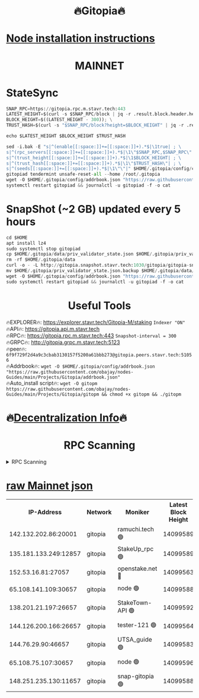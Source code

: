 <h1 align="center"> 🔥Gitopia🔥</h1>

[Node installation instructions](https://github.com/obajay/nodes-Guides/tree/main/Projects/Gitopia)
=

<h1 align="center"> MAINNET</h1>

# StateSync
```python
SNAP_RPC=https://gitopia.rpc.m.stavr.tech:443
LATEST_HEIGHT=$(curl -s $SNAP_RPC/block | jq -r .result.block.header.height); \
BLOCK_HEIGHT=$((LATEST_HEIGHT - 300)); \
TRUST_HASH=$(curl -s "$SNAP_RPC/block?height=$BLOCK_HEIGHT" | jq -r .result.block_id.hash)

echo $LATEST_HEIGHT $BLOCK_HEIGHT $TRUST_HASH

sed -i.bak -E "s|^(enable[[:space:]]+=[[:space:]]+).*$|\1true| ; \
s|^(rpc_servers[[:space:]]+=[[:space:]]+).*$|\1\"$SNAP_RPC,$SNAP_RPC\"| ; \
s|^(trust_height[[:space:]]+=[[:space:]]+).*$|\1$BLOCK_HEIGHT| ; \
s|^(trust_hash[[:space:]]+=[[:space:]]+).*$|\1\"$TRUST_HASH\"| ; \
s|^(seeds[[:space:]]+=[[:space:]]+).*$|\1\"\"|" $HOME/.gitopia/config/config.toml
gitopiad tendermint unsafe-reset-all --home /root/.gitopia
wget -O $HOME/.gitopia/config/addrbook.json "https://raw.githubusercontent.com/obajay/nodes-Guides/main/Projects/Gitopia/addrbook.json"
systemctl restart gitopiad && journalctl -u gitopiad -f -o cat
```
# SnapShot (~2 GB) updated every 5 hours
```python
cd $HOME
apt install lz4
sudo systemctl stop gitopiad
cp $HOME/.gitopia/data/priv_validator_state.json $HOME/.gitopia/priv_validator_state.json.backup
rm -rf $HOME/.gitopia/data
curl -o - -L http://gitopia.snapshot.stavr.tech:1030/gitopia/gitopia-snap.tar.lz4 | lz4 -c -d - | tar -x -C $HOME/.gitopia --strip-components 2
mv $HOME/.gitopia/priv_validator_state.json.backup $HOME/.gitopia/data/priv_validator_state.json
wget -O $HOME/.gitopia/config/addrbook.json "https://raw.githubusercontent.com/obajay/nodes-Guides/main/Projects/Gitopia/addrbook.json"
sudo systemctl restart gitopiad && journalctl -u gitopiad -f -o cat
```
 <h1 align="center"> Useful Tools</h1>

🔥EXPLORER🔥:      https://explorer.stavr.tech/Gitopia-M/staking  `Indexer "ON"` \
🔥API🔥: 			 		 https://gitopia.api.m.stavr.tech \
🔥RPC🔥:           https://gitopia.rpc.m.stavr.tech:443              `Snapshot-interval = 300` \
🔥GRPC🔥:          http://gitopia.grpc.m.stavr.tech:5123 \
🔥peer🔥:					 `6f9f729f2d4a9c3cbab3130157f5200a61bbb273@gitopia.peers.stavr.tech:51056` \
🔥Addrbook🔥:    ```wget -O $HOME/.gitopia/config/addrbook.json "https://raw.githubusercontent.com/obajay/nodes-Guides/main/Projects/Gitopia/addrbook.json"``` \
🔥Auto_install script🔥: ```wget -O gitopm https://raw.githubusercontent.com/obajay/nodes-Guides/main/Projects/Gitopia/gitopm && chmod +x gitopm && ./gitopm```

🔥[Decentralization Info](https://github.com/obajay/StateSync-snapshots/tree/main/Projects/Gitopia/Decentralization)🔥
=

<h1 align="center"> RPC Scanning</h1>

<details>
<summary>RPC Scanning</summary>

<h2 align="center"> We scan nodes in real time every 4 hours. And we provide the final result of RPC endpoints.
We cannot influence the operation of these nodes in any way. </h2>


```python
If Voting Power is higher than 0 --> then the Node is a validator of the network and may be subject to attack and be a potential threat to the chain.
```
```python
We marked such validators with a red symbol
```

</details>

[raw Mainnet json](https://rpc-check.gitopm.stavr.tech/gitopm/rpc-gitopm-result.json)
=

<table><tr><th>IP-Address</th><th>Network</th><th>Moniker</th><th>Latest Block Height</th><th>Earliest Block Height</th><th>Catching Up</th><th>Tx Index</th><th>Voting Power</th><th>Scan Time</th></tr><tr><td>142.132.202.86:20001</td><td>gitopia</td><td>ramuchi.tech 🟢</td><td>14099589</td><td>6548337</td><td>False</td><td>on</td><td>0</td><td>2024-02-20T02:55:27.337754258UTC</td></tr><tr><td>135.181.133.249:12857</td><td>gitopia</td><td>StakeUp_rpc 🟢</td><td>14099589</td><td>8010001</td><td>False</td><td>on</td><td>0</td><td>2024-02-20T02:55:27.644874344UTC</td></tr><tr><td>152.53.16.81:27057</td><td>gitopia</td><td>openstake.net 🔴</td><td>14099563</td><td>10455001</td><td>False</td><td>off</td><td>43405</td><td>2024-02-20T02:54:44.706400090UTC</td></tr><tr><td>65.108.141.109:30657</td><td>gitopia</td><td>node 🟢</td><td>14099588</td><td>12299845</td><td>False</td><td>on</td><td>0</td><td>2024-02-20T02:55:24.736432910UTC</td></tr><tr><td>138.201.21.197:26657</td><td>gitopia</td><td>StakeTown-API 🟢</td><td>14099592</td><td>12733501</td><td>False</td><td>on</td><td>0</td><td>2024-02-20T02:55:32.097180795UTC</td></tr><tr><td>144.126.200.166:26657</td><td>gitopia</td><td>tester-121 🟢</td><td>14099564</td><td>12832814</td><td>False</td><td>off</td><td>0</td><td>2024-02-20T02:54:47.189766535UTC</td></tr><tr><td>144.76.29.90:46657</td><td>gitopia</td><td>UTSA_guide 🟢</td><td>14099583</td><td>13035301</td><td>False</td><td>on</td><td>0</td><td>2024-02-20T02:55:18.198415772UTC</td></tr><tr><td>65.108.75.107:30657</td><td>gitopia</td><td>node 🟢</td><td>14099596</td><td>13189502</td><td>False</td><td>on</td><td>0</td><td>2024-02-20T02:55:38.612309574UTC</td></tr><tr><td>148.251.235.130:11657</td><td>gitopia</td><td>snap-gitopia 🟢</td><td>14099588</td><td>14079001</td><td>False</td><td>on</td><td>0</td><td>2024-02-20T02:55:24.969659215UTC</td></tr></table>
